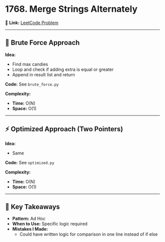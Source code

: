 # 1768. Merge Strings Alternately

🔗 **Link:** [LeetCode Problem](https://leetcode.com/problems/kids-with-the-greatest-number-of-candies)

---

## 🧠 Brute Force Approach
**Idea:**  
- Find max candies
- Loop and check if adding extra is equal or greater
- Append in result list and return

**Code:** See `brute_force.py`

**Complexity:**
- **Time:** O(N)
- **Space:** O(1)

---

## ⚡ Optimized Approach (Two Pointers)
**Idea:**  
- Same

**Code:** See `optimized.py`

**Complexity:**
- **Time:** O(N)
- **Space:** O(1)

---

## 📝 Key Takeaways
- **Pattern:** Ad Hoc
- **When to Use:** Specific logic required
- **Mistakes I Made:**
  - Could have written logic for comparison in one line instead of if else
